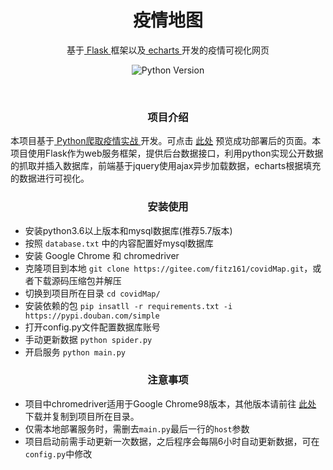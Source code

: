 <div align="center">

# 疫情地图

基于[ Flask ](https://github.com/pallets/flask)框架以及[ echarts ](https://github.com/apache/echarts/)开发的疫情可视化网页

![Python Version](https://img.shields.io/badge/python-3.6+-blue.svg)
</div>
</br>
<div align="center">

### 项目介绍
</div>

本项目基于[ Python爬取疫情实战 ](https://www.bilibili.com/video/BV177411j7qJ)开发。可点击 [此处](http://yorushika.xyz:8888/) 预览成功部署后的页面。本项目使用Flask作为web服务框架，提供后台数据接口，利用python实现公开数据的抓取并插入数据库，前端基于jquery使用ajax异步加载数据，echarts根据填充的数据进行可视化。
<br>

<div align="center">

### 安装使用
</div>

- 安装python3.6以上版本和mysql数据库(推荐5.7版本)
- 按照 `database.txt` 中的内容配置好mysql数据库
- 安装 Google Chrome 和 chromedriver
- 克隆项目到本地 `git clone https://gitee.com/fitz161/covidMap.git`，或者下载源码压缩包并解压
- 切换到项目所在目录 `cd covidMap/`
- 安装依赖的包 `pip insatll -r requirements.txt -i https://pypi.douban.com/simple`
- 打开config.py文件配置数据库账号
- 手动更新数据 `python spider.py`
- 开启服务 `python main.py`

<div align="center">

### 注意事项
</div>

- 项目中chromedriver适用于Google Chrome98版本，其他版本请前往 [此处](https://chromedriver.storage.googleapis.com/index.html) 下载并复制到项目所在目录。
- 仅需本地部署服务时，需删去`main.py`最后一行的`host`参数
- 项目启动前需手动更新一次数据，之后程序会每隔6小时自动更新数据，可在`config.py`中修改